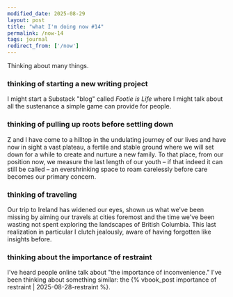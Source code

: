 ```yaml
---
modified_date: 2025-08-29
layout: post
title: "what I'm doing now #14"
permalink: /now-14
tags: journal
redirect_from: ['/now']
---
```


Thinking about many things.
<!--more-->

### thinking of starting a new writing project

I might start a Substack "blog" called _Footie is Life_ where I might talk about all the sustenance a simple game can provide for people.

### thinking of pulling up roots before settling down

Z and I have come to a hilltop in the undulating journey of our lives and have now in sight a vast plateau, a fertile and stable ground where we will set down for a while to create and nurture a new family.
To that place, from our position now, we measure the last length of our youth – if that indeed it can still be called – an evershrinking space to roam carelessly before care becomes our primary concern.

### thinking of traveling

Our trip to Ireland has widened our eyes, shown us what we've been missing by aiming our travels at cities foremost and the time we've been wasting not spent exploring the landscapes of British Columbia.
This last realization in particular I clutch jealously, aware of having forgotten like insights before.

### thinking about the importance of restraint

I've heard people online talk about "the importance of inconvenience."
I've been thinking about something similar: the {% vbook_post importance of restraint | 2025-08-28-restraint %}.
